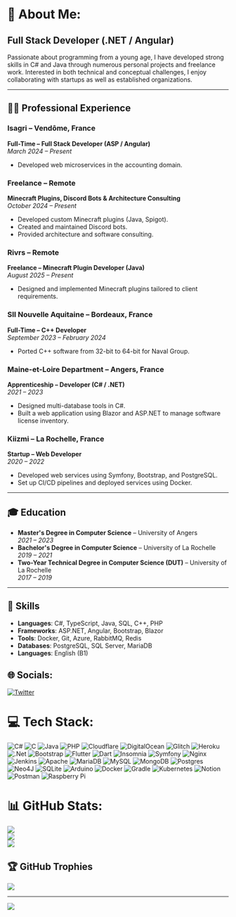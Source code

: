 # 💫 About Me:
## Full Stack Developer (.NET / Angular)

Passionate about programming from a young age, I have developed strong skills in C# and Java through numerous personal projects and freelance work. Interested in both technical and conceptual challenges, I enjoy collaborating with startups as well as established organizations.

---

## 🧑‍💻 Professional Experience  

### Isagri – Vendôme, France  
**Full-Time – Full Stack Developer (ASP / Angular)**  
*March 2024 – Present*  
- Developed web microservices in the accounting domain.  

### Freelance – Remote  
**Minecraft Plugins, Discord Bots & Architecture Consulting**  
*October 2024 – Present*  
- Developed custom Minecraft plugins (Java, Spigot).  
- Created and maintained Discord bots.  
- Provided architecture and software consulting.  

### Rivrs – Remote  
**Freelance – Minecraft Plugin Developer (Java)**  
*August 2025 – Present*  
- Designed and implemented Minecraft plugins tailored to client requirements.  

### SII Nouvelle Aquitaine – Bordeaux, France  
**Full-Time – C++ Developer**  
*September 2023 – February 2024*  
- Ported C++ software from 32-bit to 64-bit for Naval Group.  

### Maine-et-Loire Department – Angers, France  
**Apprenticeship – Developer (C# / .NET)**  
*2021 – 2023*  
- Designed multi-database tools in C#.  
- Built a web application using Blazor and ASP.NET to manage software license inventory.  

### Kiizmi – La Rochelle, France  
**Startup – Web Developer**  
*2020 – 2022*  
- Developed web services using Symfony, Bootstrap, and PostgreSQL.  
- Set up CI/CD pipelines and deployed services using Docker.  

---

## 🎓 Education  

- **Master's Degree in Computer Science** – University of Angers  
  *2021 – 2023*  
- **Bachelor's Degree in Computer Science** – University of La Rochelle  
  *2019 – 2021*  
- **Two-Year Technical Degree in Computer Science (DUT)** – University of La Rochelle  
  *2017 – 2019*  

---

## 🧠 Skills

- **Languages**: C#, TypeScript, Java, SQL, C++, PHP  
- **Frameworks**: ASP.NET, Angular, Bootstrap, Blazor  
- **Tools**: Docker, Git, Azure, RabbitMQ, Redis  
- **Databases**: PostgreSQL, SQL Server, MariaDB  
- **Languages**: English (B1)

## 🌐 Socials:
[![Twitter](https://img.shields.io/badge/Twitter-%231DA1F2.svg?logo=Twitter&logoColor=white)](https://twitter.com/Brokeos_) 

# 💻 Tech Stack:
![C#](https://img.shields.io/badge/c%23-%23239120.svg?style=flat&logo=c-sharp&logoColor=white) ![C](https://img.shields.io/badge/c-%2300599C.svg?style=flat&logo=c&logoColor=white) ![Java](https://img.shields.io/badge/java-%23ED8B00.svg?style=flat&logo=java&logoColor=white) ![PHP](https://img.shields.io/badge/php-%23777BB4.svg?style=flat&logo=php&logoColor=white) ![Cloudflare](https://img.shields.io/badge/Cloudflare-F38020?style=flat&logo=Cloudflare&logoColor=white) ![DigitalOcean](https://img.shields.io/badge/DigitalOcean-%230167ff.svg?style=flat&logo=digitalOcean&logoColor=white) ![Glitch](https://img.shields.io/badge/glitch-%233333FF.svg?style=flat&logo=glitch&logoColor=white) ![Heroku](https://img.shields.io/badge/heroku-%23430098.svg?style=flat&logo=heroku&logoColor=white) ![.Net](https://img.shields.io/badge/.NET-5C2D91?style=flat&logo=.net&logoColor=white) ![Bootstrap](https://img.shields.io/badge/bootstrap-%23563D7C.svg?style=flat&logo=bootstrap&logoColor=white) ![Flutter](https://img.shields.io/badge/Flutter-%2302569B.svg?style=flat&logo=Flutter&logoColor=white) ![Dart](https://img.shields.io/badge/dart-%230175C2.svg?style=flat&logo=dart&logoColor=white) ![Insomnia](https://img.shields.io/badge/Insomnia-black?style=flat&logo=insomnia&logoColor=5849BE) ![Symfony](https://img.shields.io/badge/symfony-%23000000.svg?style=flat&logo=symfony&logoColor=white) ![Nginx](https://img.shields.io/badge/nginx-%23009639.svg?style=flat&logo=nginx&logoColor=white) ![Jenkins](https://img.shields.io/badge/jenkins-%232C5263.svg?style=flat&logo=jenkins&logoColor=white) ![Apache](https://img.shields.io/badge/apache-%23D42029.svg?style=flat&logo=apache&logoColor=white) ![MariaDB](https://img.shields.io/badge/MariaDB-003545?style=flat&logo=mariadb&logoColor=white) ![MySQL](https://img.shields.io/badge/mysql-%2300f.svg?style=flat&logo=mysql&logoColor=white) ![MongoDB](https://img.shields.io/badge/MongoDB-%234ea94b.svg?style=flat&logo=mongodb&logoColor=white) ![Postgres](https://img.shields.io/badge/postgres-%23316192.svg?style=flat&logo=postgresql&logoColor=white) 	![Neo4J](https://img.shields.io/badge/Neo4j-008CC1?style=flat&logo=neo4j&logoColor=white) ![SQLite](https://img.shields.io/badge/sqlite-%2307405e.svg?style=flat&logo=sqlite&logoColor=white) ![Arduino](https://img.shields.io/badge/-Arduino-00979D?style=flat&logo=Arduino&logoColor=white) ![Docker](https://img.shields.io/badge/docker-%230db7ed.svg?style=flat&logo=docker&logoColor=white) ![Gradle](https://img.shields.io/badge/Gradle-02303A.svg?style=flat&logo=Gradle&logoColor=white) ![Kubernetes](https://img.shields.io/badge/kubernetes-%23326ce5.svg?style=flat&logo=kubernetes&logoColor=white) ![Notion](https://img.shields.io/badge/Notion-%23000000.svg?style=flat&logo=notion&logoColor=white) ![Postman](https://img.shields.io/badge/Postman-FF6C37?style=flat&logo=postman&logoColor=white) ![Raspberry Pi](https://img.shields.io/badge/-RaspberryPi-C51A4A?style=flat&logo=Raspberry-Pi)
# 📊 GitHub Stats:
![](https://github-readme-stats.vercel.app/api?username=Brokeos&theme=blueberry&hide_border=false&include_all_commits=false&count_private=false)<br/>
![](https://github-readme-streak-stats.herokuapp.com/?user=Brokeos&theme=blueberry&hide_border=false)<br/>
![](https://github-readme-stats.vercel.app/api/top-langs/?username=Brokeos&theme=blueberry&hide_border=false&include_all_commits=false&count_private=false&layout=compact)

## 🏆 GitHub Trophies
![](https://github-profile-trophy.vercel.app/?username=Brokeos&theme=radical&no-frame=false&no-bg=true&margin-w=4)

---
[![](https://visitcount.itsvg.in/api?id=Brokeos&icon=0&color=6)](https://visitcount.itsvg.in)
